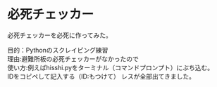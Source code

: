 # 必死チェッカー
必死チェッカーを必死に作ってみた。  

目的：Pythonのスクレイピング練習  
理由:避難所板の必死チェッカーがなかったので  
使い方:例えばhisshi.pyをターミナル（コマンドプロンプト）にぶち込む。  
IDをコピペして記入する（ID:もつけて）  レスが全部出てきました。  

